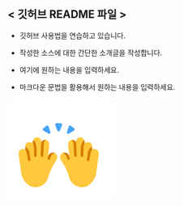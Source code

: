 ## < 깃허브 README 파일 >
 
- 깃허브 사용법을 연습하고 있습니다.

- 작성한 소스에 대한 간단한 소개글을 작성합니다.

- 여기에 원하는 내용을 입력하세요.

- 마크다운 문법을 활용해서 원하는 내용을 입력하세요.

![프로필 이미지](./hands.png)
